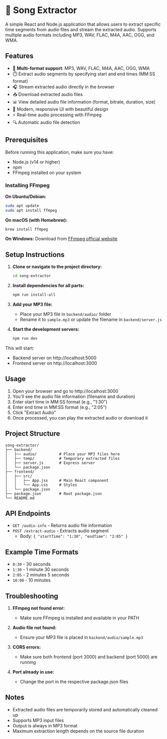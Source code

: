 # 🎵 Song Extractor

A simple React and Node.js application that allows users to extract specific time segments from audio files and stream the extracted audio. Supports multiple audio formats including MP3, WAV, FLAC, M4A, AAC, OGG, and WMA.

## Features

- 🎵 **Multi-format support**: MP3, WAV, FLAC, M4A, AAC, OGG, WMA
- ⏱️ Extract audio segments by specifying start and end times (MM:SS format)
- 🎧 Stream extracted audio directly in the browser
- 📥 Download extracted audio files
- 📊 View detailed audio file information (format, bitrate, duration, size)
- 🎨 Modern, responsive UI with beautiful design
- ⚡ Real-time audio processing with FFmpeg
- 🔍 Automatic audio file detection

## Prerequisites

Before running this application, make sure you have:

- Node.js (v14 or higher)
- npm
- FFmpeg installed on your system

### Installing FFmpeg

**On Ubuntu/Debian:**

```bash
sudo apt update
sudo apt install ffmpeg
```

**On macOS (with Homebrew):**

```bash
brew install ffmpeg
```

**On Windows:**
Download from [FFmpeg official website](https://ffmpeg.org/download.html)

## Setup Instructions

1. **Clone or navigate to the project directory:**

   ```bash
   cd song-extractor
   ```

2. **Install dependencies for all parts:**

   ```bash
   npm run install-all
   ```

3. **Add your MP3 file:**

   - Place your MP3 file in `backend/audio/` folder
   - Rename it to `sample.mp3` or update the filename in `backend/server.js`

4. **Start the development servers:**
   ```bash
   npm run dev
   ```

This will start:

- Backend server on http://localhost:5000
- Frontend server on http://localhost:3000

## Usage

1. Open your browser and go to http://localhost:3000
2. You'll see the audio file information (filename and duration)
3. Enter start time in MM:SS format (e.g., "1:30")
4. Enter end time in MM:SS format (e.g., "2:05")
5. Click "Extract Audio"
6. Once processed, you can play the extracted audio or download it

## Project Structure

```
song-extractor/
├── backend/
│   ├── audio/          # Place your MP3 files here
│   ├── temp/           # Temporary extracted files
│   ├── server.js       # Express server
│   └── package.json
├── frontend/
│   ├── src/
│   │   ├── App.jsx     # Main React component
│   │   └── App.css     # Styles
│   └── package.json
├── package.json        # Root package.json
└── README.md
```

## API Endpoints

- `GET /audio-info` - Returns audio file information
- `POST /extract-audio` - Extracts audio segment
  - Body: `{ "startTime": "1:30", "endTime": "2:05" }`

## Example Time Formats

- `0:30` - 30 seconds
- `1:30` - 1 minute 30 seconds
- `2:05` - 2 minutes 5 seconds
- `10:00` - 10 minutes

## Troubleshooting

1. **FFmpeg not found error:**

   - Make sure FFmpeg is installed and available in your PATH

2. **Audio file not found:**

   - Ensure your MP3 file is placed in `backend/audio/sample.mp3`

3. **CORS errors:**

   - Make sure both frontend (port 3000) and backend (port 5000) are running

4. **Port already in use:**
   - Change the port in the respective package.json files

## Notes

- Extracted audio files are temporarily stored and automatically cleaned up
- Supports MP3 input files
- Output is always in MP3 format
- Maximum extraction length depends on the source file duration
